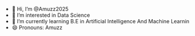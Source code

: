 - 👋 Hi, I’m @Amuzz2025
- 👀 I’m interested in Data Science
- 🌱 I’m currently learning B.E in Artificial Intelligence And Machine Learnin
- 😄 Pronouns: Amuzz


<!---
Amuzz2025/Amuzz2025 is a ✨ special ✨ repository because its `README.md` (this file) appears on your GitHub profile.
You can click the Preview link to take a look at your changes.
--->

